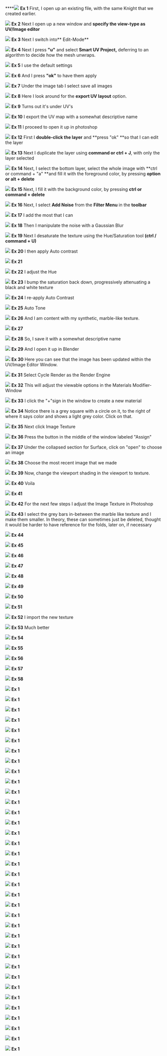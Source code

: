 ****![](/assets/set_1.png)
**Ex 1**
First, I open up an existing file, with the same Knight that we created earlier.

![](/assets/set_2.png)
**Ex 2**
Next I open up a new window and **specify the view-type as UV/Image editor**

![](/assets/set_3.png)
**Ex 3**
Next I switch into** Edit-Mode**

![](/assets/set_4.png)
**Ex 4**
Next I press **"u"** and select **Smart UV Project,** deferring to an algorithm to decide how the mesh unwraps.

![](/assets/set_5.png)
**Ex 5**
I use the default settings

![](/assets/set_6.png)
**Ex 6**
And I press **"ok"** to have them apply

![](/assets/set_7.png)
**Ex 7**
Under the image tab I select save all images

![](/assets/set_8.png)
**Ex 8**
Here I look around for the **export UV layout** option.

![](/assets/set_9.png)
**Ex 9**
Turns out it's under UV's

![](/assets/set_10.png)
**Ex 10**
I export the UV map with a somewhat descriptive name

![](/assets/set_11.png)
**Ex 11**
I proceed to open it up in photoshop 

![](/assets/set_12.png)
**Ex 12**
First I **double-click the layer** and **press "ok" **so that I can edit the layer

![](/assets/set_13.png)
**Ex 13** 
Next I duplicate the layer using **command or ctrl + J**, with only the layer selected

![](/assets/set_14.png)
**Ex 14** 
Next, I select the bottom layer, select the whole image with **ctrl or command + "a" **and fill it with the foreground color, by pressing **option or alt + delete**

![](/assets/set_15.png)
**Ex 15**
Next, I fill it with the background color, by pressing **ctrl or command + delete**

![](/assets/set_16.png)
**Ex 16**
Next, I select **Add Noise** from the **Filter Menu** in the **toolbar**

![](/assets/set_17.png)
**Ex 17**
I add the most that I can

![](/assets/set_18.png)
**Ex 18**
Then I manipulate the noise with a Gaussian Blur

![](/assets/set_19.png)
**Ex 19**
Next I desaturate the texture using the Hue/Saturation tool **(ctrl / command + U)**

![](/assets/set_20.png)
**Ex 20**
I then apply Auto contrast

![](/assets/set_21.png)
**Ex 21**

![](/assets/set_22.png)
**Ex 22**
I adjust the Hue

![](/assets/set_23.png)
**Ex 23**
I bump the saturation back down, progressively attenuating a black and white texture

![](/assets/set_24.png)
**Ex 24**
I re-apply Auto Contrast

![](/assets/set_25.png)
**Ex 25**
Auto Tone

![](/assets/set_26.png)
**Ex 26**
And I am content with my synthetic, marble-like texture.

![](/assets/set_27.png)
**Ex 27**

![](/assets/set_28.png)
**Ex 28**
So, I save it with a somewhat descriptive name

![](/assets/set_29.png)
**Ex 29**
And I open it up in Blender

![](/assets/set_30.png)
**Ex 30**
Here you can see that the image has been updated within the UV/Image Editor Window.

![](/assets/set_31.png)
**Ex 31**
Select Cycle Render as the Render Engine

![](/assets/set_32.png)
**Ex 32**
This will adjust the viewable options in the Materials Modifier-Window

![](/assets/set_33.png)
**Ex 33**
I click the "+"sign in the window to create a new material

![](/assets/set_34.png)
**Ex 34**
Notice there is a grey square with a circle on it, to the right of where it says color and shows a light grey color. Click on that.

![](/assets/set_36.png)
**Ex 35**
Next click Image Texture

![](/assets/set_37.png)
**Ex 36**
Press the button in the middle of the window labeled "Assign"

![](/assets/set_38.png)
**Ex 37**
Under the collapsed section for Surface, click on "open" to choose an image

![](/assets/set_39.png)
**Ex 38**
Choose the most recent image that we made

![](/assets/set_40.png)
**Ex 39**
Now, change the viewport shading in the viewport to texture.

![](/assets/set_41.png)
**Ex 40**
Voila

![](/assets/set_42.png)
**Ex 41**

![](/assets/set_43.png)
**Ex 42**
For the next few steps I adjust the Image Texture in Photoshop

![](/assets/set_44.png)
**Ex 43**
I select the grey bars in-between the marble like texture and I make them smaller. In theory, these can sometimes just be deleted, thought it would be harder to have reference for the folds, later on, if necessary

![](/assets/set_45.png)
**Ex 44**

![](/assets/set_46.png)
**Ex 45**

![](/assets/set_47.png)
**Ex 46**

![](/assets/set_48.png)
**Ex 47**

![](/assets/set_49.png)
**Ex 48**

![](/assets/set_50.png)
**Ex 49**

![](/assets/set_51.png)
**Ex 50**

![](/assets/set_52.png)
**Ex 51**

![](/assets/set_53.png)
**Ex 52**
I import the new texture

![](/assets/set_54.png)
**Ex 53**
Much better

![](/assets/set_55.png)
**Ex 54**

![](/assets/set_56.png)
**Ex 55**

![](/assets/set_57.png)
**Ex 56**

![](/assets/set_58.png)
**Ex 57**

![](/assets/set_59.png)
**Ex 58**

![](/assets/set_60.png)
**Ex 1**

![](/assets/set_71.png)
**Ex 1**

![](/assets/set_72.png)
**Ex 1**

![](/assets/set_73.png)
**Ex 1**

![](/assets/set_74.png)
**Ex 1**

![](/assets/set_75.png)
**Ex 1**

![](/assets/set_76.png)
**Ex 1**

![](/assets/set_77.png)
**Ex 1**

![](/assets/set_78.png)
**Ex 1**

![](/assets/set_79.png)
**Ex 1**

![](/assets/set_80.png)
**Ex 1**

![](/assets/set_81.png)
**Ex 1**

![](/assets/set_82.png)
**Ex 1**

![](/assets/set_83.png)
**Ex 1**

![](/assets/set_84.png)
**Ex 1**

![](/assets/set_85.png)
**Ex 1**

![](/assets/set_86.png)
**Ex 1**

![](/assets/set_87.png)
**Ex 1**

![](/assets/set_88.png)
**Ex 1**

![](/assets/set_89.png)
**Ex 1**

![](/assets/set_90.png)
**Ex 1**

![](/assets/set_91.png)
**Ex 1**

![](/assets/set_92.png)
**Ex 1**

![](/assets/set_93.png)
**Ex 1**

![](/assets/set_94.png)
**Ex 1**

![](/assets/set_95.png)
**Ex 1**

![](/assets/set_96.png)
**Ex 1**

![](/assets/set_97.png)
**Ex 1**

![](/assets/set_98.png)
**Ex 1**

![](/assets/set_99.png)
**Ex 1**

![](/assets/set_100.png)
**Ex 1**

![](/assets/set_101.png)
**Ex 1**

![](/assets/set_102.png)
**Ex 1**

![](/assets/set_103.png)
**Ex 1**

![](/assets/set_104.png)
**Ex 1**

![](/assets/set_105.png)
**Ex 1**

